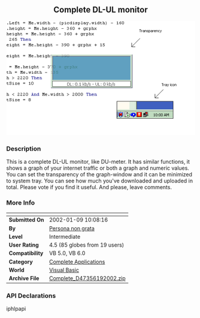 ﻿<div align="center">

## Complete DL\-UL monitor

<img src="PIC200219312297795.gif">
</div>

### Description

This is a complete DL-UL monitor, like DU-meter. It has similar functions, it shows a graph of your internet traffic or both a graph and numeric values. You can set the transparency of the graph-window and it can be minimized to system tray. You can see how much you've downloaded and uploaded in total. Please vote if you find it useful. And please, leave comments.
 
### More Info
 


<span>             |<span>
---                |---
**Submitted On**   |2002-01-09 10:08:16
**By**             |[Persona non grata](https://github.com/Planet-Source-Code/PSCIndex/blob/master/ByAuthor/persona-non-grata.md)
**Level**          |Intermediate
**User Rating**    |4.5 (85 globes from 19 users)
**Compatibility**  |VB 5\.0, VB 6\.0
**Category**       |[Complete Applications](https://github.com/Planet-Source-Code/PSCIndex/blob/master/ByCategory/complete-applications__1-27.md)
**World**          |[Visual Basic](https://github.com/Planet-Source-Code/PSCIndex/blob/master/ByWorld/visual-basic.md)
**Archive File**   |[Complete\_D47356192002\.zip](https://github.com/Planet-Source-Code/persona-non-grata-complete-dl-ul-monitor__1-30605/archive/master.zip)

### API Declarations

iphlpapi





